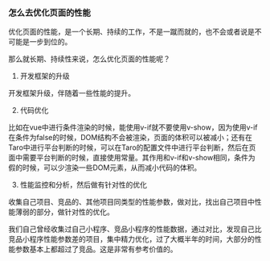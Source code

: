 ### 怎么去优化页面的性能

优化页面的性能，是一个长期、持续的工作，不是一蹴而就的，也不会或者说是不可能是一步到位的。

那么就长期、持续性来说，怎么优化页面的性能呢？

1. 开发框架的升级

开发框架升级，伴随着一些性能的提升。

2. 代码优化

比如在vue中进行条件渲染的时候，能使用v-if就不要使用v-show，因为使用v-if在条件为false的时候，DOM结构不会被渲染，页面的体积可以被减小；还有在Taro中进行平台判断的时候，可以在Taro的配置文件中进行平台判断，然后在页面中需要平台判断的时候，直接使用常量。其作用和v-if和v-show相同，条件为假的时候，可以少渲染一些DOM元素，从而减小代码的体积。

3. 性能监控和分析，然后做有针对性的优化

收集自己项目、竞品的、其他项目同类型的性能参数，做对比，找出自己项目中性能薄弱的部分，做针对性的优化。

我们自己曾经收集过自己小程序、竞品小程序的性能数据，通过对比，发现自己比竞品小程序性能参数差的项目，集中精力优化，过了大概半年的时间，大部分的性能参数基本上都超过了竞品。这是非常有参考价值的。

